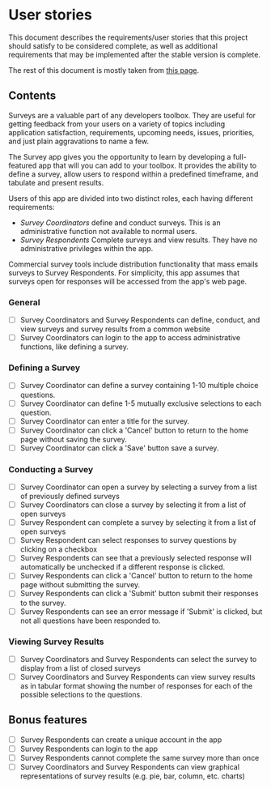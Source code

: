 # User stories

This document describes the requirements/user stories that this project should satisfy to be considered complete, as well as additional requirements that may be implemented after the stable version is complete.

The rest of this document is mostly taken from [this page](https://github.com/florinpop17/app-ideas/blob/master/Projects/3-Advanced/Survey-App.md).

## Contents

Surveys are a valuable part of any developers toolbox. They are useful for
getting feedback from your users on a variety of topics including application
satisfaction, requirements, upcoming needs, issues, priorities, and just plain
aggravations to name a few.

The Survey app gives you the opportunity to learn by developing a full-featured
app that will you can add to your toolbox. It provides the ability to define a
survey, allow users to respond within a predefined timeframe, and tabulate
and present results.

Users of this app are divided into two distinct roles, each having different
requirements:

- _Survey Coordinators_ define and conduct surveys. This is an administrative
    function not available to normal users.
- _Survey Respondents_ Complete surveys and view results. They have no
    administrative privileges within the app.

Commercial survey tools include distribution functionality that mass emails
surveys to Survey Respondents. For simplicity, this app assumes that surveys
open for responses will be accessed from the app's web page.

### General

- [ ] Survey Coordinators and Survey Respondents can define, conduct, and
        view surveys and survey results from a common website
- [ ] Survey Coordinators can login to the app to access administrative
        functions, like defining a survey.

### Defining a Survey

- [ ] Survey Coordinator can define a survey containing 1-10 multiple choice
        questions.
- [ ] Survey Coordinator can define 1-5 mutually exclusive selections to each
        question.
- [ ] Survey Coordinator can enter a title for the survey.
- [ ] Survey Coordinator can click a 'Cancel' button to return to the home
        page without saving the survey.
- [ ] Survey Coordinator can click a 'Save' button save a survey.

### Conducting a Survey

- [ ] Survey Coordinator can open a survey by selecting a survey from a
        list of previously defined surveys
- [ ] Survey Coordinators can close a survey by selecting it from a list of
        open surveys
- [ ] Survey Respondent can complete a survey by selecting it from a list of
        open surveys
- [ ] Survey Respondent can select responses to survey questions by clicking
        on a checkbox
- [ ] Survey Respondents can see that a previously selected response will
        automatically be unchecked if a different response is clicked.
- [ ] Survey Respondents can click a 'Cancel' button to return to the home
        page without submitting the survey.
- [ ] Survey Respondents can click a 'Submit' button submit their responses
        to the survey.
- [ ] Survey Respondents can see an error message if 'Submit' is clicked,
        but not all questions have been responded to.

### Viewing Survey Results

- [ ] Survey Coordinators and Survey Respondents can select the survey to
        display from a list of closed surveys
- [ ] Survey Coordinators and Survey Respondents can view survey results as
        in tabular format showing the number of responses for each of the possible
        selections to the questions.

## Bonus features

- [ ] Survey Respondents can create a unique account in the app
- [ ] Survey Respondents can login to the app
- [ ] Survey Respondents cannot complete the same survey more than once
- [ ] Survey Coordinators and Survey Respondents can view graphical
        representations of survey results (e.g. pie, bar, column, etc. charts)
